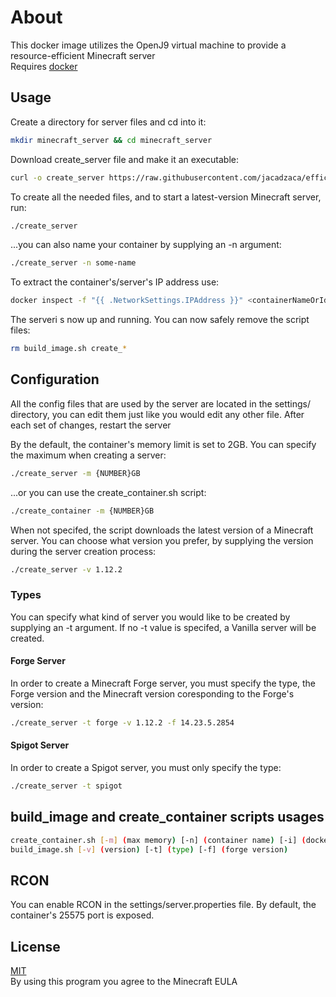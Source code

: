 


# About

This docker image utilizes the OpenJ9 virtual machine to provide a resource-efficient Minecraft server  
Requires [docker](https://get.docker.com/)

##  Usage
Create a directory for server files and cd into it:
```bash
mkdir minecraft_server && cd minecraft_server
```
Download create_server file and make it an executable:
```bash
curl -o create_server https://raw.githubusercontent.com/jacadzaca/efficient_minecraft/master/create_server.sh && chmod +x create_server
```
To create all the needed files, and to start a latest-version Minecraft server, run:
```bash
./create_server
```
...you can also name your container by supplying an -n argument:
```bash
./create_server -n some-name
```
To extract the container's/server's IP address use:
```bash
docker inspect -f "{{ .NetworkSettings.IPAddress }}" <containerNameOrId>
```
The serveri s now up and running. You can now safely remove the script files:
```bash
rm build_image.sh create_*
```
## Configuration

All the config files that are used by the server are located in the settings/ directory, you can edit them just like you would edit any other file. After each set of changes, restart the server

By the default, the container's memory limit is set to 2GB. You can specify the maximum when creating a server:
```bash
./create_server -m {NUMBER}GB
```
...or you can use the create_container.sh script:
```bash
./create_container -m {NUMBER}GB
```

When not specifed, the script downloads the latest version of a Minecraft server. You can choose what version you prefer, by supplying the version during the server creation process:
```bash
./create_server -v 1.12.2
```
### Types
You can specify what kind of server you would like to be created by supplying an -t argument. If no -t value is specifed, a Vanilla server will be created.

#### Forge Server
In order to create a Minecraft Forge server, you must specify the type, the Forge version and the Minecraft version coresponding to the Forge's version:
```bash
./create_server -t forge -v 1.12.2 -f 14.23.5.2854
```
#### Spigot Server
In order to create a Spigot server, you must only specify the type:
```bash
./create_server -t spigot
```

## build_image and create_container scripts usages
```bash
create_container.sh [-m] (max memory) [-n] (container name) [-i] (docker image tag) [-t] (type)
build_image.sh [-v] (version) [-t] (type) [-f] (forge version)
```

## RCON

You can enable RCON in the settings/server.properties file. By default, the container's 25575 port is exposed.

## License
[MIT](https://choosealicense.com/licenses/mit/)  
By using this program you agree to the Minecraft EULA
